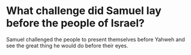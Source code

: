 # What challenge did Samuel lay before the people of Israel?

Samuel challenged the people to present themselves before Yahweh and see the great thing he would do before their eyes.
